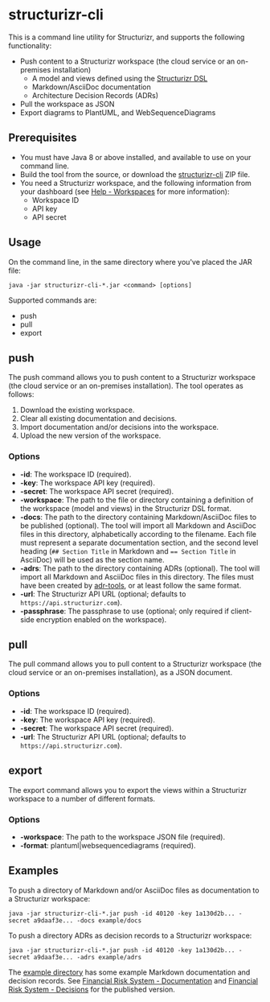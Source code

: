 # structurizr-cli

This is a command line utility for Structurizr, and supports the following functionality:

- Push content to a Structurizr workspace (the cloud service or an on-premises installation)
	- A model and views defined using the [Structurizr DSL](https://github.com/structurizr/dsl)
	- Markdown/AsciiDoc documentation
	- Architecture Decision Records (ADRs)
- Pull the workspace as JSON
- Export diagrams to PlantUML, and WebSequenceDiagrams
	
## Prerequisites

- You must have Java 8 or above installed, and available to use on your command line.
- Build the tool from the source, or download the [structurizr-cli](https://github.com/structurizr/cli/releases/download/v1.1.0-alpha/structurizr-cli-1.1.0-alpha.zip) ZIP file.
 - You need a Structurizr workspace, and the following information from your dashboard (see [Help - Workspaces](https://structurizr.com/help/workspaces) for more information):
    - Workspace ID
    - API key
    - API secret

## Usage

On the command line, in the same directory where you've placed the JAR file:

```
java -jar structurizr-cli-*.jar <command> [options]
```

Supported commands are:

- push
- pull
- export

## push

The push command allows you to push content to a Structurizr workspace (the cloud service or an on-premises installation). The tool operates as follows:

1. Download the existing workspace.
2. Clear all existing documentation and decisions.
3. Import documentation and/or decisions into the workspace.
4. Upload the new version of the workspace. 

### Options

- __-id__: The workspace ID (required).
- __-key__: The workspace API key (required).
- __-secret__: The workspace API secret (required).
- __-workspace__: The path to the file or directory containing a definition of the workspace (model and views) in the Structurizr DSL format.
- __-docs__: The path to the directory containing Markdown/AsciiDoc files to be published (optional). The tool will import all Markdown and AsciiDoc files in this directory, alphabetically according to the filename. Each file must represent a separate documentation section, and the second level heading (```## Section Title``` in Markdown and ```== Section Title``` in AsciiDoc) will be used as the section name.
- __-adrs__: The path to the directory containing ADRs (optional). The tool will import all Markdown and AsciiDoc files in this directory. The files must have been created by [adr-tools](https://github.com/npryce/adr-tools), or at least follow the same format.
- __-url__: The Structurizr API URL (optional; defaults to ```https://api.structurizr.com```).
- __-passphrase__: The passphrase to use (optional; only required if client-side encryption enabled on the workspace).

## pull

The pull command allows you to pull content to a Structurizr workspace (the cloud service or an on-premises installation), as a JSON document.

### Options

- __-id__: The workspace ID (required).
- __-key__: The workspace API key (required).
- __-secret__: The workspace API secret (required).
- __-url__: The Structurizr API URL (optional; defaults to ```https://api.structurizr.com```).

## export

The export command allows you to export the views within a Structurizr workspace to a number of different formats.

### Options

- __-workspace__: The path to the workspace JSON file (required).
- __-format__: plantuml|websequencediagrams (required).

## Examples

To push a directory of Markdown and/or AsciiDoc files as documentation to a Structurizr workspace:

```
java -jar structurizr-cli-*.jar push -id 40120 -key 1a130d2b... -secret a9daaf3e... -docs example/docs
```

To push a directory ADRs as decision records to a Structurizr workspace:

```
java -jar structurizr-cli-*.jar push -id 40120 -key 1a130d2b... -secret a9daaf3e... -adrs example/adrs
```

The [example directory](https://github.com/structurizr/publish/tree/master/example)  has some example Markdown documentation and decision records. See [Financial Risk System - Documentation](https://structurizr.com/share/40120/documentation) and [Financial Risk System - Decisions](https://structurizr.com/share/40120/decisions) for the published version.